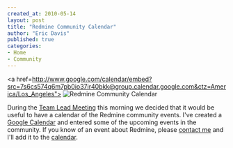```yaml
---
created_at: 2010-05-14
layout: post
title: "Redmine Community Calendar"
author: "Eric Davis"
published: true
categories:
- Home
- Community
---
```


<a href=http://www.google.com/calendar/embed?src=7s6cs574q6m7pb0io37ir40bkk@group.calendar.google.com&ctz=America/Los_Angeles">
  <img src="http://redmineblog.com/assets/2010/5/community-calendar.png" alt="Redmine Community Calendar" />
</a>

During the [Team Lead Meeting][dev1] this morning we decided that it would be useful to have a calendar of the Redmine community events.  I've created a [Google Calendar][cal] and entered some of the upcoming events in the community.  If you know of an event about Redmine, please [contact me][] and I'll add it to the [calendar][cal].

[cal]: http://www.google.com/calendar/embed?src=7s6cs574q6m7pb0io37ir40bkk@group.calendar.google.com&ctz=America/Los_Angeles
[dev1]: http://www.redmine.org/wiki/redmine/DevMeeting1
[contact me]: http://www.littlestreamsoftware.com/contact.html
